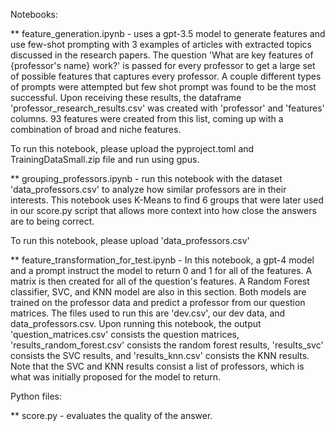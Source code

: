 Notebooks:

** feature_generation.ipynb - uses a gpt-3.5 model to generate features and use few-shot prompting with 3 examples of articles with extracted topics discussed in the research papers. The question 'What are key features of {professor's name} work?' is passed for every professor to get a large set of possible features that captures every professor. A couple different types of prompts were attempted but few shot prompt was found to be the most successful. Upon receiving these results, the dataframe 'professor_research_results.csv' was created with 'professor' and 'features' columns. 93 features were created from this list, coming up with a combination of broad and niche features. 

To run this notebook, please upload the pyproject.toml and TrainingDataSmall.zip file and run using gpus.

** grouping_professors.ipynb - run this notebook with the dataset 'data_professors.csv' to analyze how similar professors are in their interests. This notebook uses K-Means to find 6 groups that were later used in our score.py script that allows more context into how close the answers are to being correct.

To run this notebook, please upload 'data_professors.csv'

** feature_transformation_for_test.ipynb - In this notebook, a gpt-4 model and a prompt instruct the model to return 0 and 1 for all of the features. A matrix is then created for all of the question's features. A Random Forest classifier, SVC, and KNN model are also in this section. Both models are trained on the professor data and predict a professor from our question matrices. The files used to run this are 'dev.csv', our dev data, and data_professors.csv. Upon running this notebook, the output 'question_matrices.csv' consists the question matrices, 'results_random_forest.csv' consists the random forest results, 'results_svc' consists the SVC results, and 'results_knn.csv' consists the KNN results. Note that the SVC and KNN results consist a list of professors, which is what was initially proposed for the model to return.

Python files:

** score.py - evaluates the quality of the answer. 
